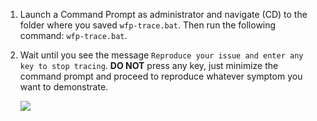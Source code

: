 1. Launch a Command Prompt as administrator and navigate (CD) to the folder where you saved `wfp-trace.bat`. Then run the following command: `wfp-trace.bat`.

2. Wait until you see the message `Reproduce your issue and enter any key to stop tracing`. **DO NOT** press any key, just minimize the command prompt and proceed to reproduce whatever symptom you want to demonstrate.

    ![](https://joji.blob.core.windows.net/recipe/wfp-traces-1.png)
